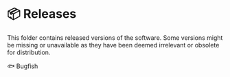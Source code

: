 # 📦 Releases

This folder contains released versions of the software. Some versions might be missing or unavailable as they have been deemed irrelevant or obsolete for distribution.

🐟 Bugfish